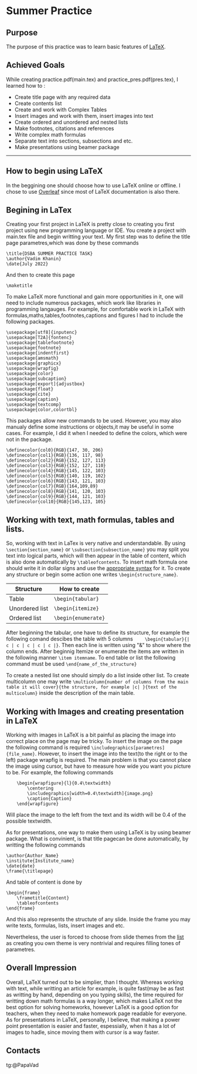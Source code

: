 #       Summer Practice   
## Purpose
The purpose of this practice was to learn basic features of [LaTeX](https://www.latex-project.org/).
## Achieved Goals
While creating practice.pdf(main.tex) and practice_pres.pdf(pres.tex), I learned how to :
- Create title page with any required data 
- Create contents list
- Create and work with Complex Tables 
- Insert images and work with them, insert images into text
- Create ordered and unordered and nested lists 
- Make footnotes, citations and references 
- Write complex math formulas 
- Separate text into sections, subsections and etc.
- Make presentations using beamer package 
- --
## How to begin using LaTeX
In the beggining one should choose how to use LaTeX online or offline. I chose to use [Overleaf](https://www.overleaf.com/project) since most of LaTeX documentation is also there. 
## Begining in LaTex
Creating your first project in LaTeX is pretty close to creating you first project using new programming language or IDE. You create a project with main.tex file and begin writting your text. My first step was to define the title page parametres,which was done by these commands
```
\title{DSBA SUMMER PRACTICE TASK}
\author{Vadim Khanin}
\date{July 2022}
```
And then to create this page
```
\maketitle
```
To make LaTeX more functional and gain more opportunities in it, one will need to include numerous packages, which work like libraries in programming langauges. For example, for comfortable work in LaTeX with formulas,maths,tables,footnotes,captions and figures I had to include the following packages.
```
\usepackage[utf8]{inputenc}
\usepackage[T2A]{fontenc}
\usepackage{tablefootnote}
\usepackage{footnote}
\usepackage{indentfirst}
\usepackage{amsmath}
\usepackage{graphicx}
\usepackage{wrapfig}
\usepackage{color}
\usepackage{subcaption}
\usepackage[export]{adjustbox}
\usepackage{float}
\usepackage{cite}
\usepackage{caption}
\usepackage{textcomp}
\usepackage{color,colortbl}
```
This packages allow new commands to be used. However, you may also manualy define some instructions or objects,it may be useful in some cases. For example, I did it when I needed to define the colors, which were not in the package.
```
\definecolor{col0}{RGB}{147, 30, 206}
\definecolor{col1}{RGB}{136, 117, 98}
\definecolor{col2}{RGB}{152, 127, 113}
\definecolor{col3}{RGB}{152, 127, 110}
\definecolor{col4}{RGB}{145, 122, 103}
\definecolor{col5}{RGB}{140, 119, 102}
\definecolor{col6}{RGB}{143, 121, 103}
\definecolor{col7}{RGB}{164,109,89}
\definecolor{col8}{RGB}{141, 120, 103}
\definecolor{col9}{RGB}{144, 121, 103}
\definecolor{col10}{RGB}{145,123, 105}
```

## Working with text, math formulas, tables and lists.
So, working with text in LaTex is very native and understandable. By using ```\section{section_name}``` or ```\subsection{subsection_name}``` you may split you text into logical parts, which will then appear in the table of content, which is also done automatically by ```\tableofcontents```. To insert math formula one should write it in dollar signs and use the [appropriate syntax](https://en.wikibooks.org/wiki/LaTeX/Mathematics#Symbols) for it. To create any structure or begin some action one writes ```\begin{structure_name}```.   

| Structure | How to create |
| ------ | ------ |
| Table | ```\begin{tabular}``` |
| Unordered list | ```\begin{itemize}``` |
| Ordered list | ```\begin{enumerate}``` |


After beginning the tabular, one have to define its structure, for example the following comand descibes the table with 5 columns ```    \begin{tabular}{| c | c | c | c | c |}```. Then each line is written using "&" to show where the column ends.
After beginnig Itemize or enumerate the items are written in the following manner ```\item itemname```. To end table or list the following command must be used ```\end{name_of_the_structure}```

To create a nested list one should simply do a list inside other list. To create multicolumn one may write ```\multicolumn{number of columns from the main table it will cover}{the structure, for example |c| }{text of the multicolumn}``` inside the description of the main table.

## Working with Images and creating presentation in LaTeX
Working with images in LaTeX is a bit painful as placing the image into correct place on the page may be tricky. To insert the image on the page the following command is required ```\includegraphics[parametres]{file_name}```. However, to insert the image into the text(to the right or to the left) package wrapfig is required. The main problem is that you cannot place the image using cursor, but have to measure how wide you want you picture to be. For example, the following commands 
```
    \begin{wrapfigure}{l}{0.4\textwidth}
        \centering
        \includegraphics[width=0.4\textwidth]{image.png}
        \caption{Caption}
    \end{wrapfigure}
```
Will place the image to the left from the text and its width will be 0.4 of the possible textwidth.

As for presentations, one way to make them using LaTeX is by using beamer package. What is convinient, is that title pagecan be done automatically, by writting the following commands
```\title{Latex Practice}
\author{Author_Name}
\institute{Institute_name}
\date{date}
\frame{\titlepage}
```
And table of content is done by 
```
\begin{frame}
    \frametitle{Content}
    \tableofcontents
\end{frame}
```
And this also represents the structute of any slide. Inside the frame you may write texts, formulas, lists, insert images and etc.

Nevertheless, the user is forced to choose from slide themes from the [list](https://latex-beamer.com/tutorials/beamer-themes/) as creating you own theme is very nontrivial and requires filling tones of parametres.
## Overall Impression 
Overall, LaTeX turned out to be simplier, than I thought. Whereas working with text, while writting an article for example, is quite fast(may be as fast as writting by hand, depending on you typing skills), the time required for writting down math formulas is a way longer, which makes LaTeX not the best option for solving homeworks, however LaTeX is a good option for teachers, when they need to make homework page readable for everyone. As for presentations in LaTeX, personally, I believe, that making a power point presentation is easier and faster, espessially, when it has a lot of images to hadle, since moving them with cursor is a way faster. 

## Contacts 
tg:@PapaVad
